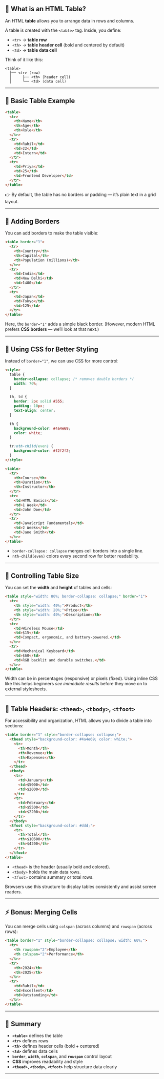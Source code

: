 
## 🧱 What is an HTML Table?

An HTML **table** allows you to arrange data in rows and columns.

A table is created with the `<table>` tag. Inside, you define:

* `<tr>` → **table row**
* `<th>` → **table header cell** (bold and centered by default)
* `<td>` → **table data cell**

Think of it like this:

```
<table>
  ├── <tr> (row)
  │     ├── <th> (header cell)
  │     └── <td> (data cell)
```

---

## 🔹 Basic Table Example

```html
<table>
  <tr>
    <th>Name</th>
    <th>Age</th>
    <th>Role</th>
  </tr>
  <tr>
    <td>Rahil</td>
    <td>22</td>
    <td>Intern</td>
  </tr>
  <tr>
    <td>Priya</td>
    <td>25</td>
    <td>Frontend Developer</td>
  </tr>
</table>
```

👉 By default, the table has no borders or padding — it’s plain text in a grid layout.

---

## 🎨 Adding Borders

You can add borders to make the table visible:

```html
<table border="1">
  <tr>
    <th>Country</th>
    <th>Capital</th>
    <th>Population (millions)</th>
  </tr>
  <tr>
    <td>India</td>
    <td>New Delhi</td>
    <td>1400</td>
  </tr>
  <tr>
    <td>Japan</td>
    <td>Tokyo</td>
    <td>125</td>
  </tr>
</table>
```

Here, the `border="1"` adds a simple black border.
(However, modern HTML prefers **CSS borders** — we’ll look at that next.)

---

## 💅 Using CSS for Better Styling

Instead of `border="1"`, we can use CSS for more control:

```html
<style>
  table {
    border-collapse: collapse; /* removes double borders */
    width: 70%;
  }

  th, td {
    border: 2px solid #555;
    padding: 10px;
    text-align: center;
  }

  th {
    background-color: #4a4e69;
    color: white;
  }

  tr:nth-child(even) {
    background-color: #f2f2f2;
  }
</style>

<table>
  <tr>
    <th>Course</th>
    <th>Duration</th>
    <th>Instructor</th>
  </tr>
  <tr>
    <td>HTML Basics</td>
    <td>1 Week</td>
    <td>John Doe</td>
  </tr>
  <tr>
    <td>JavaScript Fundamentals</td>
    <td>2 Weeks</td>
    <td>Jane Smith</td>
  </tr>
</table>
```

* `border-collapse: collapse` merges cell borders into a single line.
* `nth-child(even)` colors every second row for better readability.

---

## 📏 Controlling Table Size

You can set the **width** and **height** of tables and cells:

```html
<table style="width: 80%; border-collapse: collapse;" border="1">
  <tr>
    <th style="width: 40%;">Product</th>
    <th style="width: 20%;">Price</th>
    <th style="width: 40%;">Description</th>
  </tr>
  <tr>
    <td>Wireless Mouse</td>
    <td>$15</td>
    <td>Compact, ergonomic, and battery-powered.</td>
  </tr>
  <tr>
    <td>Mechanical Keyboard</td>
    <td>$60</td>
    <td>RGB backlit and durable switches.</td>
  </tr>
</table>
```

Width can be in percentages (responsive) or pixels (fixed).
Using inline CSS like this helps beginners *see immediate results* before they move on to external stylesheets.

---

## 🧠 Table Headers: `<thead>`, `<tbody>`, `<tfoot>`

For accessibility and organization, HTML allows you to divide a table into sections:

```html
<table border="1" style="border-collapse: collapse;">
  <thead style="background-color: #4a4e69; color: white;">
    <tr>
      <th>Month</th>
      <th>Revenue</th>
      <th>Expenses</th>
    </tr>
  </thead>
  <tbody>
    <tr>
      <td>January</td>
      <td>$5000</td>
      <td>$2000</td>
    </tr>
    <tr>
      <td>February</td>
      <td>$5500</td>
      <td>$2200</td>
    </tr>
  </tbody>
  <tfoot style="background-color: #ddd;">
    <tr>
      <th>Total</th>
      <th>$10500</th>
      <th>$4200</th>
    </tr>
  </tfoot>
</table>
```

* `<thead>` is the header (usually bold and colored).
* `<tbody>` holds the main data rows.
* `<tfoot>` contains summary or total rows.

Browsers use this structure to display tables consistently and assist screen readers.

---

## ⚡ Bonus: Merging Cells

You can merge cells using `colspan` (across columns) and `rowspan` (across rows):

```html
<table border="1" style="border-collapse: collapse; width: 60%;">
  <tr>
    <th rowspan="2">Employee</th>
    <th colspan="2">Performance</th>
  </tr>
  <tr>
    <th>2024</th>
    <th>2025</th>
  </tr>
  <tr>
    <td>Rahil</td>
    <td>Excellent</td>
    <td>Outstanding</td>
  </tr>
</table>
```

---

## 🧩 Summary

* **`<table>`** defines the table
* **`<tr>`** defines rows
* **`<th>`** defines header cells (bold + centered)
* **`<td>`** defines data cells
* **`border`**, **`width`**, **`colspan`**, and **`rowspan`** control layout
* **CSS** improves readability and style
* **`<thead>`, `<tbody>`, `<tfoot>`** help structure data clearly

---
